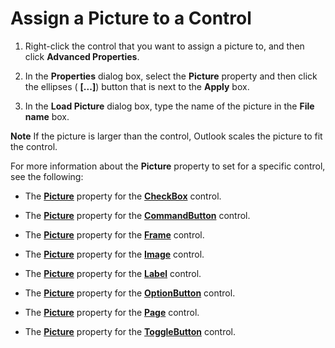 
# Assign a Picture to a Control

1. Right-click the control that you want to assign a picture to, and then click  **Advanced Properties**. 
    
2. In the  **Properties** dialog box, select the **Picture** property and then click the ellipses ( **[...]**) button that is next to the  **Apply** box.
    
3. In the  **Load Picture** dialog box, type the name of the picture in the **File name** box.
    

 **Note**  If the picture is larger than the control, Outlook scales the picture to fit the control.


For more information about the  **Picture** property to set for a specific control, see the following:


- The  **[Picture](2110dbf6-19d7-5ce8-2ff3-f2622a2cf949.md)** property for the **[CheckBox](1834855b-f96c-aaa1-24ce-81d1e4e4e1db.md)** control.
    
- The  **[Picture](b92228be-dda7-fdde-2d0c-8e59f544d8db.md)** property for the **[CommandButton](bb2bcfaa-e7a5-cedc-2ed7-bcc17a4d8fb6.md)** control.
    
- The  **[Picture](61abe92d-9939-3a07-e6e4-233c4290b15d.md)** property for the **[Frame](5fb494d3-8e00-852a-c361-0e99358b1ce8.md)** control.
    
- The  **[Picture](b777c459-01af-b194-527c-3673b7ed46f6.md)** property for the **[Image](d2bcc281-6af0-5bbf-fa7f-ac581dbcf5dc.md)** control.
    
- The  **[Picture](31d2f254-abce-fe6a-b6f1-a625606e5893.md)** property for the **[Label](546cc9e1-90e9-3b29-88ac-02fcc75f8f29.md)** control.
    
- The  **[Picture](7592d268-506b-0d8b-1224-8069d2ab3a74.md)** property for the **[OptionButton](8009dd64-44b5-3b66-e8d4-e3535e014396.md)** control.
    
- The  **[Picture](447a0372-d621-9b36-3f62-ad764b7e1b92.md)** property for the **[Page](836941c3-c768-151a-65a5-41c71493033a.md)** control.
    
- The  **[Picture](18094fda-7951-726b-c952-1bb5d6b8fcb8.md)** property for the **[ToggleButton](01ce5640-9f19-3c0e-1aa4-96d87074bf8b.md)** control.
    


